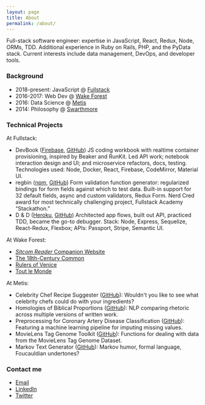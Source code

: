 ```yaml
---
layout: page
title: About
permalink: /about/
---
```


Full-stack software engineer: expertise in JavaScript, React, Redux, Node, ORMs, TDD. Additional experience in Ruby on Rails, PHP, and the PyData stack. Current interests include data management, DevOps, and developer tools.

### Background
- 2018-present: JavaScript @ [Fullstack](https://www.fullstackacademy.com/)
- 2016-2017: Web Dev @ [Wake Forest](https://build.zsr.wfu.edu/)
- 2016: Data Science @ [Metis](https://www.thisismetis.com/)
- 2014: Philosophy @ [Swarthmore](https://www.swarthmore.edu/philosophy)

### Technical Projects
At Fullstack:
- DevBook ([Firebase](https://codesnippets-c9eee.firebaseapp.com/), [GitHub](https://github.com/devbook-live))
   JS coding workbook with realtime container provisioning, inspired by Beaker and RunKit.
   Led API work; notebook interaction design and UI; and microservice refactors, docs, testing.
   Technologies used: Node, Docker, React, Firebase, CodeMirror, Material UI.
- regbin ([npm](http://npm.im/regbin), [GitHub](https://github.com/bellentuck/regbin))
   Form validation function generator: regularized bindings for form fields against which to test data.
   Built-in support for 32 default fields, async and custom validators, Redux Form.
   Nerd Cred award for most technically challenging project, Fullstack Academy “Stackathon.”
- D & D ([Heroku](https://dd-wine.herokuapp.com/), [GitHub](https://github.com/dd-grace-shopper/dd-grace-shopper))
   Architected app flows, built out API, practiced TDD, became the go-to debugger.
   Stack: Node, Express, Sequelize, React-Redux, Flexbox; APIs: Passport, Stripe, Semantic UI.

At Wake Forest:
- [*Sitcom Reader* Companion Website](https://build.zsr.wfu.edu/sitcom-reader/)
- [The 18th-Century Common](https://www.18thcenturycommon.org/)
- [Rulers of Venice](http://rulersofvenice.org/)
- [Tout le Monde](https://cloud.lib.wfu.edu/blog/toutlemonde-spring-2017/)

At Metis:
- Celebrity Chef Recipe Suggester ([GitHub](https://github.com/bellentuck/Celebrity-Chef-Recipe-Suggester)): Wouldn't you like to see what celebrity chefs could do with your ingredients?
- Homologies of Biblical Proportions ([GitHub](https://github.com/bellentuck/Homologies-of-Biblical-Proportions)): NLP comparing rhetoric across multiple versions of written work.
- Preprocessing for Coronary Artery Disease Classification ([GitHub](https://github.com/bellentuck/kardiac_kids/tree/master/preprocessing)): Featuring a machine learning pipeline for imputing missing values.
- MovieLens Tag Genome Toolkit ([GitHub](https://github.com/bellentuck/MovieLens-Tag-Genome-toolkit)): Functions for dealing with data from the MovieLens Tag Genome Dataset.
- Markov Text Generator ([GitHub](https://github.com/bellentuck/Markov-Text-Generator)): Markov humor, formal language, Foucauldian undertones?


### Contact me
- [Email](ellentuckben@gmail.com)
- [LinkedIn](linkedin.com/in/bellentuck)
- [Twitter](https://twitter.com/bellentuck)
